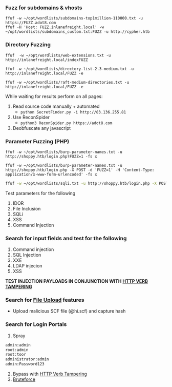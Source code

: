 
### Fuzz for subdomains & vhosts
```shell
ffuf -w ~/opt/wordlists/subdomains-top1million-110000.txt -u https://FUZZ.adot8.com
ffuf -H 'Host: FUZZ.inlanefreight.local' -w ~/opt/wordlists/subdomains_custom.txt:FUZZ -u http://cypher.htb
```
### Directory Fuzzing
```shell
ffuf  -w ~/opt/wordlists/web-extensions.txt -u http://inlanefreight.local/indexFUZZ

ffuf -w ~/opt/wordlists/directory-list-2.3-medium.txt -u http://inlanefreight.local/FUZZ -e

ffuf -w ~/opt/wordlists/raft-medium-directories.txt -u http://inlanefreight.local/FUZZ -e 
```

While waiting for results perform on all pages:
1. Read source code manually + automated
	-  `python SecretFinder.py -i http://83.136.255.81`
2. Use ReconSpider
	-  `python3 ReconSpider.py https://adot8.com`
3. Deobfuscate any javascript

### Parameter Fuzzing (PHP)
```shell
ffuf -w ~/opt/wordlists/burp-parameter-names.txt -u http://shoppy.htb/login.php?FUZZ=1 -fs x

ffuf -w ~/opt/wordlists/burp-parameter-names.txt -u http://shoppy.htb/login.php -X POST -d 'FUZZ=1' -H 'Content-Type: application/x-www-form-urlencoded' -fs x
```

```bash
ffuf -w ~/opt/wordlists/sqli.txt -u http://shoppy.htb/login.php -X POST -d 'username=FUZZ&password=1' -H 'Content-Type: application/x-www-form-urlencoded' -fs x
```
Test parameters for the following
1. IDOR
2. File Inclusion
3. SQLi
4. XSS
5. Command Injection
### Search for input fields and test for the following
1. Command injection
2. SQL Injection
3. XXE
4. LDAP injecion
5. XSS

**TEST INJECTION PAYLOADS IN CONJUNCTION WITH [HTTP VERB TAMPERING](obsidian://open?vault=Penetration%20Testing&file=Root%2FWeb%20Applications%2FHTTP%20Verb%20Tampering%2FBypassing%20Security%20Filters)**

### Search for [File Upload](obsidian://open?vault=Penetration%20Testing&file=Root%2FWeb%20Applications%2FFile%20Upload%2F~%20Checklist) features
- Upload malicious SCF file (@hi.scf) and capture hash

### Search for Login Portals
1. Spray
```bash
admin:admin
root:admin
root:toor
administrator:admin
admin:Password123
```
2. Bypass with [HTTP Verb Tampering](obsidian://open?vault=Penetration%20Testing&file=Root%2FWeb%20Applications%2FHTTP%20Verb%20Tampering%2FBypassing%20Basic%20Authentication)
3. [Bruteforce](obsidian://open?vault=Penetration%20Testing&file=Root%2FPassword%20Attacks%2FLogin%20Brute%20Forcing%2FHydra%2FLogin%20Forms)